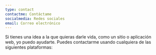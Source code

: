 ```yaml
---
type: contact
contactme: Contáctame
socialmedia: Redes sociales
email: Correo electrónico
---
```


Si tienes una idea a la que quieras darle vida, como un sitio o aplicación web, yo puedo ayudarte. Puedes contactarme usando cualquiera de las siguientes plataformas:
